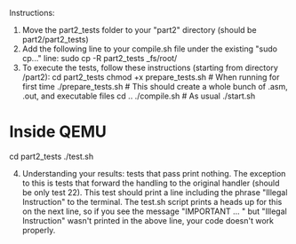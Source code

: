 Instructions:
1. Move the part2_tests folder to your "part2" directory (should be part2/part2_tests)
2. Add the following line to your compile.sh file under the existing "sudo cp..." line:
sudo cp -R part2_tests _fs/root/
3. To execute the tests, follow these instructions (starting from directory /part2):
cd part2_tests
chmod +x prepare_tests.sh # When running for first time
./prepare_tests.sh    # This should create a whole bunch of .asm, .out, and executable files
cd ..
./compile.sh   # As usual
./start.sh
# Inside QEMU #
cd part2_tests
./test.sh

4. Understanding your results: tests that pass print nothing.
The exception to this is tests that forward the handling to the original handler (should be only test 22). 
This test should print a line including the phrase "Illegal Instruction" to the terminal.
The test.sh script prints a heads up for this on the next line, so if you see the message "IMPORTANT ... "
but "Illegal Instruction" wasn't printed in the above line, your code doesn't work properly.




